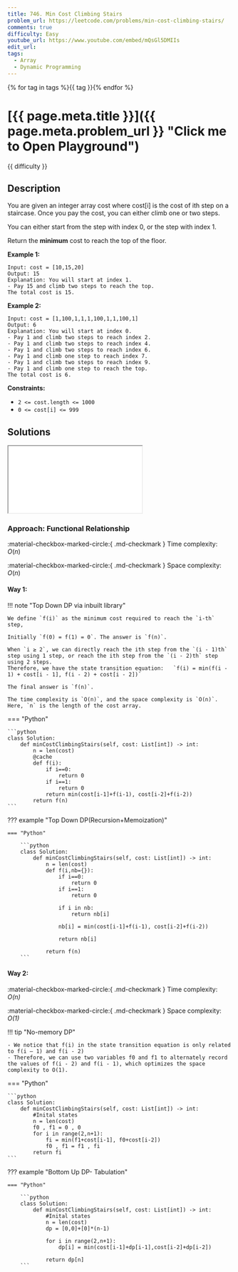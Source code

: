 ```yaml
---
title: 746. Min Cost Climbing Stairs
problem_url: https://leetcode.com/problems/min-cost-climbing-stairs/
comments: true
difficulty: Easy
youtube_url: https://www.youtube.com/embed/mQsGl5DMIIs
edit_url:
tags:
  - Array
  - Dynamic Programming
---
```


<!-- problem:start -->

{% for tag in tags %}<span class="md-tag">{{ tag }}</span>{% endfor %}

# [{{ page.meta.title }}]({{ page.meta.problem_url }} "Click me to Open Playground")

<span class="md-tag md-tag--{{ difficulty | lower }}">{{ difficulty }}</span>

## **Description**

<!-- description:start -->

You are given an integer array cost where cost[i] is the cost of ith step on a staircase. Once you pay the cost, you can either climb one or two steps.

You can either start from the step with index 0, or the step with index 1.

Return the **minimum** cost to reach the top of the floor.

**Example 1:**

```
Input: cost = [10,15,20]
Output: 15
Explanation: You will start at index 1.
- Pay 15 and climb two steps to reach the top.
The total cost is 15.
```

**Example 2:**

```
Input: cost = [1,100,1,1,1,100,1,1,100,1]
Output: 6
Explanation: You will start at index 0.
- Pay 1 and climb two steps to reach index 2.
- Pay 1 and climb two steps to reach index 4.
- Pay 1 and climb two steps to reach index 6.
- Pay 1 and climb one step to reach index 7.
- Pay 1 and climb two steps to reach index 9.
- Pay 1 and climb one step to reach the top.
The total cost is 6.
```

**Constraints:**

- `2 <= cost.length <= 1000`
- `0 <= cost[i] <= 999`

<!-- description:end -->

## **Solutions**

<!-- vide solution:start -->

<div class="video-container">
  <iframe src="{{youtube_url}}" title="YouTube video player" allow="accelerometer; autoplay; clipboard-write; encrypted-media; gyroscope; picture-in-picture; web-share" referrerpolicy="strict-origin-when-cross-origin" allowfullscreen></iframe>
</div>

<!-- vide solution: end -->

<!-- solution:start -->

### Approach: Functional Relationship

:material-checkbox-marked-circle:{ .md-checkmark } Time complexity: $O(n)$

:material-checkbox-marked-circle:{ .md-checkmark } Space complexity: $O(n)$

#### Way 1:

!!! note "Top Down DP via inbuilt library"

    We define `f(i)` as the minimum cost required to reach the `i-th` step,

    Initially `f(0) = f(1) = 0`. The answer is `f(n)`.

    When `i ≥ 2`, we can directly reach the ith step from the `(i - 1)th` step using 1 step, or reach the ith step from the `(i - 2)th` step using 2 steps.
    Therefore, we have the state transition equation:   `f(i) = min(f(i - 1) + cost[i - 1], f(i - 2) + cost[i - 2])`

    The final answer is `f(n)`.

    The time complexity is `O(n)`, and the space complexity is `O(n)`. Here, `n` is the length of the cost array.

<!-- tabs:start -->

=== "Python"

    ```python
    class Solution:
        def minCostClimbingStairs(self, cost: List[int]) -> int:
            n = len(cost)
            @cache
            def f(i):
                if i==0:
                    return 0
                if i==1:
                    return 0
                return min(cost[i-1]+f(i-1), cost[i-2]+f(i-2))
            return f(n)
    ```

??? example "Top Down DP(Recursion+Memoization)"

    === "Python"

        ```python
        class Solution:
            def minCostClimbingStairs(self, cost: List[int]) -> int:
                n = len(cost)
                def f(i,nb={}):
                    if i==0:
                        return 0
                    if i==1:
                        return 0

                    if i in nb:
                        return nb[i]

                    nb[i] = min(cost[i-1]+f(i-1), cost[i-2]+f(i-2))

                    return nb[i]

                return f(n)
        ```

#### Way 2:

:material-checkbox-marked-circle:{ .md-checkmark } Time complexity: _O(n)_

:material-checkbox-marked-circle:{ .md-checkmark } Space complexity: _O(1)_

!!! tip "No-memory DP"

    - We notice that f(i) in the state transition equation is only related to f(i — 1) and f(i - 2)
    - Therefore, we can use two variables f0 and f1 to alternately record the values of f(i - 2) and f(i - 1), which optimizes the space complexity to O(1).

=== "Python"

    ```python
    class Solution:
        def minCostClimbingStairs(self, cost: List[int]) -> int:
            #Inital states
            n = len(cost)
            f0 , f1 = 0 , 0
            for i in range(2,n+1):
                fi = min(f1+cost[i-1], f0+cost[i-2])
                f0 , f1 = f1 , fi
            return fi
    ```

??? example "Bottom Up DP- Tabulation"

    === "Python"

        ```python
        class Solution:
            def minCostClimbingStairs(self, cost: List[int]) -> int:
                #Inital states
                n = len(cost)
                dp = [0,0]+[0]*(n-1)

                for i in range(2,n+1):
                    dp[i] = min(cost[i-1]+dp[i-1],cost[i-2]+dp[i-2])

                return dp[n]
        ```

<!-- tabs:end -->

<!-- solution:end -->

<!-- problem:end -->
